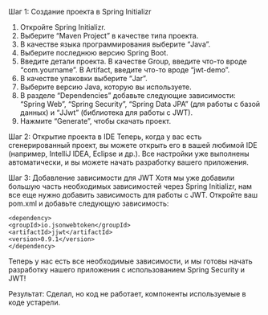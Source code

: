 
Шаг 1: Создание проекта в Spring Initializr
1. Откройте Spring Initializr.
2. Выберите “Maven Project” в качестве типа проекта.
3. В качестве языка программирования выберите “Java”.
4. Выберите последнюю версию Spring Boot.
5. Введите детали проекта. В качестве Group, введите что-то вроде
   “com.yourname”. В Artifact, введите что-то вроде “jwt-demo”.
6. В качестве упаковки выберите “Jar”.
7. Выберите версию Java, которую вы используете.
8. В разделе “Dependencies” добавьте следующие зависимости: “Spring Web”,
   “Spring Security”, “Spring Data JPA” (для работы с базой данных) и “JJwt”
   (библиотека для работы с JWT).
9. Нажмите “Generate”, чтобы скачать проект.

Шаг 2: Открытие проекта в IDE
Теперь, когда у вас есть сгенерированный проект, вы можете открыть его в вашей
любимой IDE (например, IntelliJ IDEA, Eclipse и др.). Все настройки уже выполнены
автоматически, и вы можете начать разработку вашего приложения.

Шаг 3: Добавление зависимости для JWT
Хотя мы уже добавили большую часть необходимых зависимостей через Spring
Initializr, нам все еще нужно добавить зависимость для работы с JWT. Откройте ваш
pom.xml и добавьте следующую зависимость:
~~~
<dependency>
<groupId>io.jsonwebtoken</groupId>
<artifactId>jjwt</artifactId>
<version>0.9.1</version>
</dependency>
~~~
Теперь у нас есть все необходимые зависимости, и мы готовы начать разработку
нашего приложения с использованием Spring Security и JWT!

Результат: Сделал, но код не работает, компоненты используемые в коде устарели.